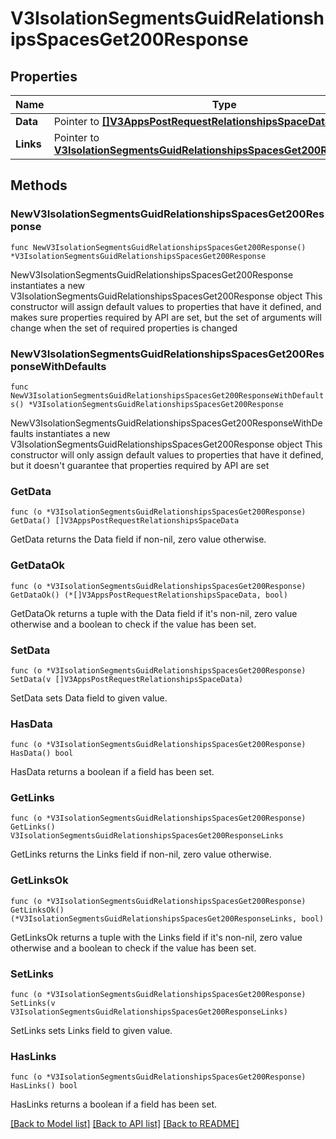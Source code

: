 # V3IsolationSegmentsGuidRelationshipsSpacesGet200Response

## Properties

Name | Type | Description | Notes
------------ | ------------- | ------------- | -------------
**Data** | Pointer to [**[]V3AppsPostRequestRelationshipsSpaceData**](V3AppsPostRequestRelationshipsSpaceData.md) |  | [optional] 
**Links** | Pointer to [**V3IsolationSegmentsGuidRelationshipsSpacesGet200ResponseLinks**](V3IsolationSegmentsGuidRelationshipsSpacesGet200ResponseLinks.md) |  | [optional] 

## Methods

### NewV3IsolationSegmentsGuidRelationshipsSpacesGet200Response

`func NewV3IsolationSegmentsGuidRelationshipsSpacesGet200Response() *V3IsolationSegmentsGuidRelationshipsSpacesGet200Response`

NewV3IsolationSegmentsGuidRelationshipsSpacesGet200Response instantiates a new V3IsolationSegmentsGuidRelationshipsSpacesGet200Response object
This constructor will assign default values to properties that have it defined,
and makes sure properties required by API are set, but the set of arguments
will change when the set of required properties is changed

### NewV3IsolationSegmentsGuidRelationshipsSpacesGet200ResponseWithDefaults

`func NewV3IsolationSegmentsGuidRelationshipsSpacesGet200ResponseWithDefaults() *V3IsolationSegmentsGuidRelationshipsSpacesGet200Response`

NewV3IsolationSegmentsGuidRelationshipsSpacesGet200ResponseWithDefaults instantiates a new V3IsolationSegmentsGuidRelationshipsSpacesGet200Response object
This constructor will only assign default values to properties that have it defined,
but it doesn't guarantee that properties required by API are set

### GetData

`func (o *V3IsolationSegmentsGuidRelationshipsSpacesGet200Response) GetData() []V3AppsPostRequestRelationshipsSpaceData`

GetData returns the Data field if non-nil, zero value otherwise.

### GetDataOk

`func (o *V3IsolationSegmentsGuidRelationshipsSpacesGet200Response) GetDataOk() (*[]V3AppsPostRequestRelationshipsSpaceData, bool)`

GetDataOk returns a tuple with the Data field if it's non-nil, zero value otherwise
and a boolean to check if the value has been set.

### SetData

`func (o *V3IsolationSegmentsGuidRelationshipsSpacesGet200Response) SetData(v []V3AppsPostRequestRelationshipsSpaceData)`

SetData sets Data field to given value.

### HasData

`func (o *V3IsolationSegmentsGuidRelationshipsSpacesGet200Response) HasData() bool`

HasData returns a boolean if a field has been set.

### GetLinks

`func (o *V3IsolationSegmentsGuidRelationshipsSpacesGet200Response) GetLinks() V3IsolationSegmentsGuidRelationshipsSpacesGet200ResponseLinks`

GetLinks returns the Links field if non-nil, zero value otherwise.

### GetLinksOk

`func (o *V3IsolationSegmentsGuidRelationshipsSpacesGet200Response) GetLinksOk() (*V3IsolationSegmentsGuidRelationshipsSpacesGet200ResponseLinks, bool)`

GetLinksOk returns a tuple with the Links field if it's non-nil, zero value otherwise
and a boolean to check if the value has been set.

### SetLinks

`func (o *V3IsolationSegmentsGuidRelationshipsSpacesGet200Response) SetLinks(v V3IsolationSegmentsGuidRelationshipsSpacesGet200ResponseLinks)`

SetLinks sets Links field to given value.

### HasLinks

`func (o *V3IsolationSegmentsGuidRelationshipsSpacesGet200Response) HasLinks() bool`

HasLinks returns a boolean if a field has been set.


[[Back to Model list]](../README.md#documentation-for-models) [[Back to API list]](../README.md#documentation-for-api-endpoints) [[Back to README]](../README.md)



